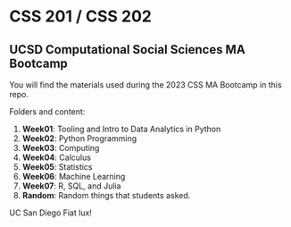 # CSS 201 / CSS 202
## UCSD Computational Social Sciences MA Bootcamp

You will find the materials used during the 2023 CSS MA Bootcamp in this repo.

Folders and content:

1. **Week01**: Tooling and Intro to Data Analytics in Python
1. **Week02**: Python Programming
1. **Week03**: Computing
1. **Week04**: Calculus
1. **Week05**: Statistics
1. **Week06**: Machine Learning
1. **Week07**: R, SQL, and Julia
1. **Random**: Random things that students asked.

>
UC San Diego
Fiat lux!
>